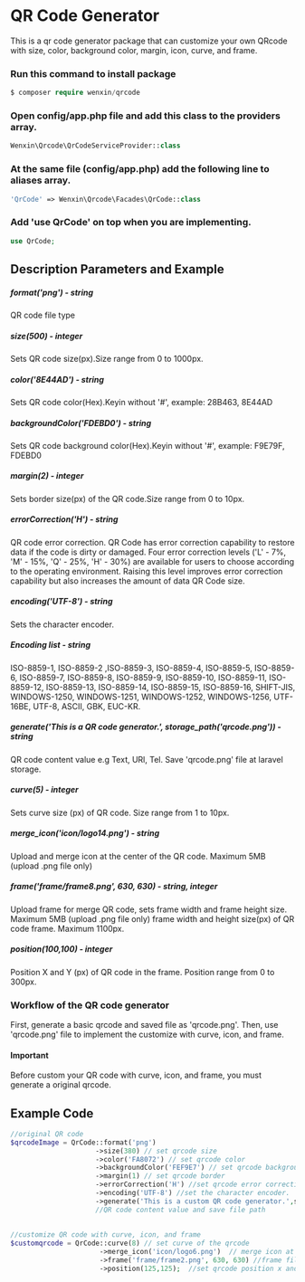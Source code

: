 # QR Code Generator

This is a qr code generator package that can customize your own QRcode with size, color, background color, margin, icon, curve, and frame.

### Run this command to install package
```php
$ composer require wenxin/qrcode
```

### Open config/app.php file and add this class to the providers array.
```php
Wenxin\Qrcode\QrCodeServiceProvider::class
```

### At the same file (config/app.php) add the following line to aliases array. 
```php
'QrCode' => Wenxin\Qrcode\Facades\QrCode::class
```
### Add 'use QrCode' on top when you are implementing.
```php
use QrCode;
```
## Description Parameters and Example
##### format('png') - string
QR code file type
##### size(500) - integer
Sets QR code size(px).Size range from 0 to 1000px.
##### color('8E44AD') - string
Sets QR code color(Hex).Keyin without '#', example: 28B463, 8E44AD  
##### backgroundColor('FDEBD0') - string
Sets QR code background color(Hex).Keyin without '#', example: F9E79F, FDEBD0
##### margin(2) - integer
Sets border size(px) of the QR code.Size range from 0 to 10px.
##### errorCorrection('H') - string
QR code error correction. QR Code has error correction capability to restore data if the code
is dirty or damaged. Four error correction levels ('L' - 7%, 'M' - 15%, 'Q' - 25%, 'H' - 30%) are available for users to choose according to the operating environment. Raising this level improves error correction capability but also increases the amount
of data QR Code size.
##### encoding('UTF-8') - string
Sets the character encoder.
##### Encoding list - string
ISO-8859-1, ISO-8859-2 ,ISO-8859-3, ISO-8859-4, ISO-8859-5, ISO-8859-6, ISO-8859-7, ISO-8859-8, ISO-8859-9,
ISO-8859-10, ISO-8859-11, ISO-8859-12, ISO-8859-13, ISO-8859-14, ISO-8859-15, ISO-8859-16, SHIFT-JIS, WINDOWS-1250,
WINDOWS-1251, WINDOWS-1252, WINDOWS-1256, UTF-16BE, UTF-8, ASCII, GBK, EUC-KR.
##### generate('This is a QR code generator.', storage_path('qrcode.png')) - string
QR code content value e.g Text, URl, Tel.
Save 'qrcode.png' file at laravel storage.
##### curve(5) - integer
Sets curve size (px) of QR code. Size range from 1 to 10px.
##### merge_icon('icon/logo14.png') - string
Upload and merge icon at the center of the QR code. Maximum 5MB (upload .png file only)
##### frame('frame/frame8.png', 630, 630) - string, integer
Upload frame for merge QR code, sets frame width and frame height
size. Maximum 5MB (upload .png file only) frame width and height size(px) of QR code frame. Maximum 1100px.
##### position(100,100) - integer
Position X and Y (px) of QR code in the frame. Position range from 0 to 300px.


### Workflow of the QR code generator
First, generate a basic qrcode and saved file as 'qrcode.png'.
Then, use 'qrcode.png' file to implement the customize with curve, icon, and frame.

#### Important
Before custom your QR code with curve, icon, and frame, you must generate a original qrcode.

## Example Code
```php
//original QR code
$qrcodeImage = QrCode::format('png')      
                     ->size(380) // set qrcode size                                                                   
                     ->color('FA8072') // set qrcode color
                     ->backgroundColor('FEF9E7') // set qrcode background color                              
                     ->margin(1) // set qrcode border                       
                     ->errorCorrection('H') //set qrcode error correction  
                     ->encoding('UTF-8') //set the character encoder.                           
                     ->generate('This is a custom QR code generator.',storage_path('app/qrcode.png'));
                     //QR code content value and save file path
                     
                                                                
//customize QR code with curve, icon, and frame       
$customqrcode = QrCode::curve(8) // set curve of the qrcode
                      ->merge_icon('icon/logo6.png')  // merge icon at the center of the qrcode
                      ->frame('frame/frame2.png', 630, 630) //frame file ,frame width and height  
                      ->position(125,125);  //set qrcode position x and y in the frame                                       
        

```




